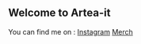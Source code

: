 ## Welcome to Artea-it    

You can find me on :
[Instagram](https://www.instagram.com/perrosmerch/)
[Merch](https://perros.artea-it.com)

